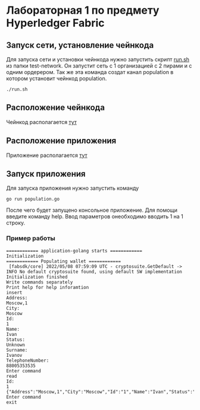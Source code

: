 # Лабораторная 1 по предмету Hyperledger Fabric
## Запуск сети, установление чейнкода
Для запуска сети и установки чейнкода нужно запустить скрипт [run.sh](test-network/run.sh) из папки test-network. Он запустит сеть с 1 организацией с 2 пирами и с одним ордерером. Так же эта команда создат канал population в котором установит чейнкод population. 
```
./run.sh
```
## Расположение чейнкода 
Чейнкод располагается [тут](population/chaincode-go)
## Расположение приложения
Приложение располагается [тут](population/application-go)
## Запуск приложения
Для запуска приложения нужно запустить команду
```
go run population.go
```
После чего будет запущено консольное приложение. Для помощи введите команду help. Ввод параметров онеобходимо вводить 1 на 1 строку.

### Пример работы 
```
============ application-golang starts ============
Initialization
============ Populating wallet ============
 [fabsdk/core] 2022/05/08 07:59:09 UTC - cryptosuite.GetDefault -> INFO No default cryptosuite found, using default SW implementation
Initialization finished
Write commands separately
Print help for help inforamtion
insert
Address:
Moscow,1
City:
Moscow 
Id:
1
Name:
Ivan
Status:
Unknown 
Surname:
Ivanov
TelephoneNumber:
88005353535
Enter command
read 
Id:
1
{"Address":"Moscow,1","City":"Moscow","Id":"1","Name":"Ivan","Status":"Unknown","Surname":"Ivanov","TelephoneNumber":"88005353535"}
Enter command
exit
```
